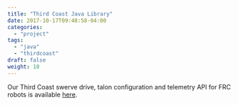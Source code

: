 ```yaml
---
title: "Third Coast Java Library"
date: 2017-10-17T09:48:58-04:00
categories:
  - "project"
tags:
  - "java"
  - "thirdcoast"
draft: false
weight: 10
---
```

Our Third Coast swerve drive, talon configuration and telemetry API for FRC robots is available [here][thirdcoast].

[thirdcoast]: https://github.com/strykeforce/thirdcoast
